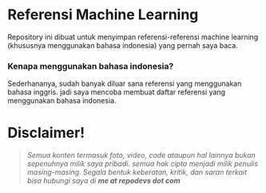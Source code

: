 # Referensi Machine Learning

Repository ini dibuat untuk menyimpan referensi-referensi machine learning (khususnya menggunakan bahasa indonesia) yang pernah saya baca.


### Kenapa menggunakan bahasa indonesia?
Sederhananya, sudah banyak diluar sana referensi yang menggunakan bahasa inggris.
jadi saya mencoba membuat daftar referensi yang menggunakan bahasa indonesia.


# Disclaimer!

> _Semua konten termasuk foto, video, code ataupun hal lainnya bukan sepenuhnya milik saya pribadi. semua hak cipta menjadi milik penulis masing-masing._
> _Segala bentuk keberatan, kritik, dan saran terkait bisa hubungi saya di **me at repodevs dot com**_

